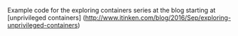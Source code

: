 Example code for the exploring containers series at
the blog starting at
[unprivileged containers] (http://www.itinken.com/blog/2016/Sep/exploring-unprivileged-containers)

